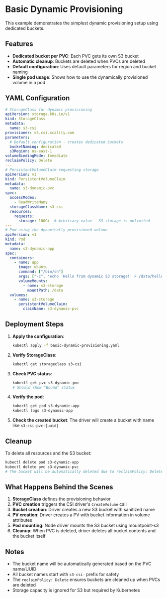 # Basic Dynamic Provisioning

This example demonstrates the simplest dynamic provisioning setup using dedicated buckets.

## Features

- **Dedicated bucket per PVC**: Each PVC gets its own S3 bucket
- **Automatic cleanup**: Buckets are deleted when PVCs are deleted
- **Default configuration**: Uses default parameters for region and bucket naming
- **Single pod usage**: Shows how to use the dynamically provisioned volume in a pod

## YAML Configuration

```yaml
# StorageClass for dynamic provisioning
apiVersion: storage.k8s.io/v1
kind: StorageClass
metadata:
  name: s3-csi
provisioner: s3.csi.scality.com
parameters:
  # Default configuration - creates dedicated buckets
  bucketNaming: dedicated
  s3Region: us-east-1
volumeBindingMode: Immediate
reclaimPolicy: Delete
---
# PersistentVolumeClaim requesting storage
apiVersion: v1
kind: PersistentVolumeClaim
metadata:
  name: s3-dynamic-pvc
spec:
  accessModes:
    - ReadWriteMany
  storageClassName: s3-csi
  resources:
    requests:
      storage: 100Gi  # Arbitrary value - S3 storage is unlimited
---
# Pod using the dynamically provisioned volume
apiVersion: v1
kind: Pod
metadata:
  name: s3-dynamic-app
spec:
  containers:
    - name: app
      image: ubuntu
      command: ["/bin/sh"]
      args: ["-c", "echo 'Hello from dynamic S3 storage!' > /data/hello.txt; cat /data/hello.txt; tail -f /dev/null"]
      volumeMounts:
        - name: s3-storage
          mountPath: /data
  volumes:
    - name: s3-storage
      persistentVolumeClaim:
        claimName: s3-dynamic-pvc
```

## Deployment Steps

1. **Apply the configuration**:
   ```bash
   kubectl apply -f basic-dynamic-provisioning.yaml
   ```

2. **Verify StorageClass**:
   ```bash
   kubectl get storageclass s3-csi
   ```

3. **Check PVC status**:
   ```bash
   kubectl get pvc s3-dynamic-pvc
   # Should show "Bound" status
   ```

4. **Verify the pod**:
   ```bash
   kubectl get pod s3-dynamic-app
   kubectl logs s3-dynamic-app
   ```

5. **Check the created bucket**: The driver will create a bucket with name like `s3-csi-pvc-{uuid}`

## Cleanup

To delete all resources and the S3 bucket:

```bash
kubectl delete pod s3-dynamic-app
kubectl delete pvc s3-dynamic-pvc
# The bucket will be automatically deleted due to reclaimPolicy: Delete
```

## What Happens Behind the Scenes

1. **StorageClass** defines the provisioning behavior
2. **PVC creation** triggers the CSI driver's `CreateVolume` call
3. **Bucket creation**: Driver creates a new S3 bucket with sanitized name
4. **PV creation**: Driver creates a PV with bucket information in volume attributes
5. **Pod mounting**: Node driver mounts the S3 bucket using mountpoint-s3
6. **Cleanup**: When PVC is deleted, driver deletes all bucket contents and the bucket itself

## Notes

- The bucket name will be automatically generated based on the PVC name/UUID
- All bucket names start with `s3-csi-` prefix for safety
- The `reclaimPolicy: Delete` ensures buckets are cleaned up when PVCs are deleted
- Storage capacity is ignored for S3 but required by Kubernetes